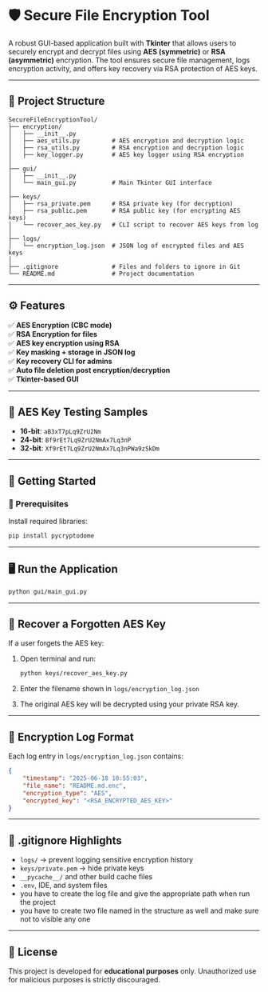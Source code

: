 # 🛡️ Secure File Encryption Tool

A robust GUI-based application built with **Tkinter** that allows users to securely encrypt and decrypt files using **AES (symmetric)** or **RSA (asymmetric)** encryption. The tool ensures secure file management, logs encryption activity, and offers key recovery via RSA protection of AES keys.

---

## 📁 Project Structure

```
SecureFileEncryptionTool/
├── encryption/
│   ├── __init__.py
│   ├── aes_utils.py         # AES encryption and decryption logic
│   ├── rsa_utils.py         # RSA encryption and decryption logic
│   ├── key_logger.py        # AES key logger using RSA encryption
│
├── gui/
│   ├── __init__.py
│   └── main_gui.py          # Main Tkinter GUI interface
│
├── keys/
│   ├── rsa_private.pem      # RSA private key (for decryption)
│   ├── rsa_public.pem       # RSA public key (for encrypting AES keys)
│   └── recover_aes_key.py   # CLI script to recover AES keys from log
│
├── logs/
│   └── encryption_log.json  # JSON log of encrypted files and AES keys
│
├── .gitignore               # Files and folders to ignore in Git
└── README.md                # Project documentation
```

---

## ⚙️ Features

✅ **AES Encryption (CBC mode)**  
✅ **RSA Encryption for files**  
✅ **AES key encryption using RSA**  
✅ **Key masking + storage in JSON log**  
✅ **Key recovery CLI for admins**  
✅ **Auto file deletion post encryption/decryption**  
✅ **Tkinter-based GUI**

---

## 🧪 AES Key Testing Samples

- **16-bit**: `aB3xT7pLq9ZrU2Nm`  
- **24-bit**: `Bf9rEt7Lq9ZrU2NmAx7Lq3nP`  
- **32-bit**: `Xf9rEt7Lq9ZrU2NmAx7Lq3nPWa9zSkDm`

---

## 🚀 Getting Started

### 🔧 Prerequisites

Install required libraries:

```bash
pip install pycryptodome
```

---

## 🖥️ Run the Application

```bash
python gui/main_gui.py
```

---

## 🔐 Recover a Forgotten AES Key

If a user forgets the AES key:

1. Open terminal and run:

   ```bash
   python keys/recover_aes_key.py
   ```

2. Enter the filename shown in `logs/encryption_log.json`
3. The original AES key will be decrypted using your private RSA key.

---

## 🧾 Encryption Log Format

Each log entry in `logs/encryption_log.json` contains:

```json
{
    "timestamp": "2025-06-18 10:55:03",
    "file_name": "README.md.enc",
    "encryption_type": "AES",
    "encrypted_key": "<RSA_ENCRYPTED_AES_KEY>"
}
```

---

## 📌 .gitignore Highlights

- `logs/` → prevent logging sensitive encryption history  
- `keys/private.pem` → hide private keys  
- `__pycache__/` and other build cache files  
- `.env`, IDE, and system files
-  you have to create the log file and give the appropriate path when run the project
-  you have to create two file named in the structure as well and make sure not to visible any one

---

## 📄 License

This project is developed for **educational purposes** only. Unauthorized use for malicious purposes is strictly discouraged.
